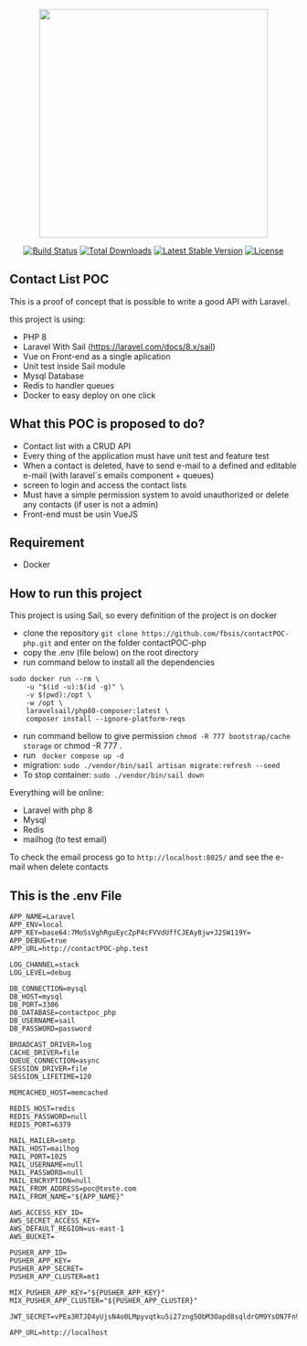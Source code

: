<p align="center"><a href="https://laravel.com" target="_blank"><img src="https://raw.githubusercontent.com/laravel/art/master/logo-lockup/5%20SVG/2%20CMYK/1%20Full%20Color/laravel-logolockup-cmyk-red.svg" width="400"></a></p>

<p align="center">
<a href="https://travis-ci.org/laravel/framework"><img src="https://travis-ci.org/laravel/framework.svg" alt="Build Status"></a>
<a href="https://packagist.org/packages/laravel/framework"><img src="https://img.shields.io/packagist/dt/laravel/framework" alt="Total Downloads"></a>
<a href="https://packagist.org/packages/laravel/framework"><img src="https://img.shields.io/packagist/v/laravel/framework" alt="Latest Stable Version"></a>
<a href="https://packagist.org/packages/laravel/framework"><img src="https://img.shields.io/packagist/l/laravel/framework" alt="License"></a>
</p>

## Contact List POC

This is a proof of concept that is possible to write a good API with Laravel.

this project is using:
- PHP 8
- Laravel With Sail (https://laravel.com/docs/8.x/sail)
- Vue on Front-end as a single aplication
- Unit test inside Sail module
- Mysql Database
- Redis to handler queues
- Docker to easy deploy on one click

## What this POC is proposed to do?
- Contact list with a CRUD API
- Every thing of the application must have unit test and feature test
- When a contact is deleted, have to send e-mail to a defined and editable e-mail (with laravel´s emails component + queues)
- screen to login and access the contact lists
- Must have a simple permission system to avoid unauthorized or delete any contacts (if user is not a admin)
- Front-end must be usin VueJS

## Requirement
- Docker

## How to run this project
This project is using Sail, so every definition of the project is on docker
- clone the repository ```git clone https://github.com/fbsis/contactPOC-php.git``` and enter on the folder contactPOC-php
- copy the .env (file below) on the root directory
- run command below to install all the dependencies
```
sudo docker run --rm \
    -u "$(id -u):$(id -g)" \
    -v $(pwd):/opt \
    -w /opt \
    laravelsail/php80-composer:latest \
    composer install --ignore-platform-reqs
```
- run command bellow to give permission ```chmod -R 777 bootstrap/cache storage```
or chmod -R 777 .
- run ``` docker compose up -d```
- migration: ```sudo ./vendor/bin/sail artisan migrate:refresh --seed```
- To stop container: ```sudo ./vendor/bin/sail down```

Everything will be online:
- Laravel with php 8
- Mysql
- Redis
- mailhog (to test email)

To check the email process go to ``http://localhost:8025/`` and see the e-mail when delete contacts

## This is the .env File

```
APP_NAME=Laravel
APP_ENV=local
APP_KEY=base64:7MoSsVghRguEycZpP4cFVVdUffCJEAy8jw+J2SW119Y=
APP_DEBUG=true
APP_URL=http://contactPOC-php.test

LOG_CHANNEL=stack
LOG_LEVEL=debug

DB_CONNECTION=mysql
DB_HOST=mysql
DB_PORT=3306
DB_DATABASE=contactpoc_php
DB_USERNAME=sail
DB_PASSWORD=password

BROADCAST_DRIVER=log
CACHE_DRIVER=file
QUEUE_CONNECTION=async
SESSION_DRIVER=file
SESSION_LIFETIME=120

MEMCACHED_HOST=memcached

REDIS_HOST=redis
REDIS_PASSWORD=null
REDIS_PORT=6379

MAIL_MAILER=smtp
MAIL_HOST=mailhog
MAIL_PORT=1025
MAIL_USERNAME=null
MAIL_PASSWORD=null
MAIL_ENCRYPTION=null
MAIL_FROM_ADDRESS=poc@teste.com
MAIL_FROM_NAME="${APP_NAME}"

AWS_ACCESS_KEY_ID=
AWS_SECRET_ACCESS_KEY=
AWS_DEFAULT_REGION=us-east-1
AWS_BUCKET=

PUSHER_APP_ID=
PUSHER_APP_KEY=
PUSHER_APP_SECRET=
PUSHER_APP_CLUSTER=mt1

MIX_PUSHER_APP_KEY="${PUSHER_APP_KEY}"
MIX_PUSHER_APP_CLUSTER="${PUSHER_APP_CLUSTER}"

JWT_SECRET=vPEa3RTJD4yUjsN4o0LMpyvqtku5i27zng5ObM3Oapd8sqldrGM9YsON7Fn9WsMv

APP_URL=http://localhost
```